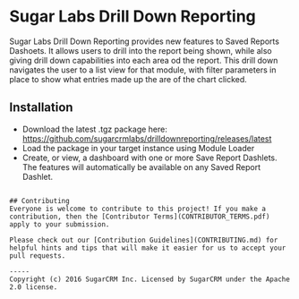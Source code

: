 # Sugar Labs Drill Down Reporting

Sugar Labs Drill Down Reporting provides new features to Saved Reports Dashoets. It allows users to drill into the report being shown, while also giving drill down capabilities into each area od the report. This drill down navigates the user to a list view for that module, with filter parameters in place to show what entries made up the are of the chart clicked.

## Installation
* Download the latest .tgz package here: https://github.com/sugarcrmlabs/drilldownreporting/releases/latest
* Load the package in your target instance using Module Loader
* Create, or view, a dashboard with one or more Save Report Dashlets. The features will automatically be available on any Saved Report Dashlet.
```

## Contributing
Everyone is welcome to contribute to this project! If you make a contribution, then the [Contributor Terms](CONTRIBUTOR_TERMS.pdf) apply to your submission.

Please check out our [Contribution Guidelines](CONTRIBUTING.md) for helpful hints and tips that will make it easier for us to accept your pull requests.

-----
Copyright (c) 2016 SugarCRM Inc. Licensed by SugarCRM under the Apache 2.0 license.

